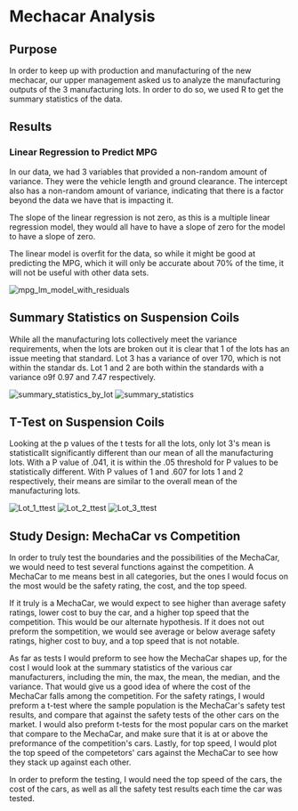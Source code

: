 # Mechacar Analysis

## Purpose

In order to keep up with production and manufacturing of the new mechacar, our upper management asked us to analyze the manufacturing outputs of the 3 manufacturing lots. In order to do so, we used R to get the summary statistics of the data.


## Results

### Linear Regression to Predict MPG

In our data, we had 3 variables that provided a non-random amount of variance. They were the vehicle length and ground clearance. The intercept also has a non-random amount of variance, indicating that there is a factor beyond the data we have that is impacting it. 

The slope of the linear regression is not zero, as this is a multiple linear regression model, they would all have to have a slope of zero for the model to have a slope of zero. 

The linear model is overfit for the data, so while it might be good at predicting the MPG, which it will only be accurate about 70% of the time, it will not be useful with other data sets.

![mpg_lm_model_with_residuals](https://user-images.githubusercontent.com/116474586/222333386-abd906a4-bad2-451f-a753-a3ac32c14a3b.png)


## Summary Statistics on Suspension Coils

While all the manufacturing lots collectively meet the variance requirements, when the lots are broken out it is clear that 1 of the lots has an issue meeting that standard. Lot 3 has a variance of over 170, which is not within the standar
ds. Lot 1 and 2 are both within the standards with a variance o9f 0.97 and 7.47 respectively.

![summary_statistics_by_lot](https://user-images.githubusercontent.com/116474586/222334795-64f873af-1fb8-4849-ada9-38f27b3317e5.png)
![summary_statistics](https://user-images.githubusercontent.com/116474586/222334814-ece6a113-e121-4cdf-bb91-479198a3cce9.png)


## T-Test on Suspension Coils

Looking at the p values of the t tests for all the lots, only lot 3's mean is statisticallt significantly different than our mean of all the manufacturing lots. With a P value of .041, it is within the .05 threshold for P values to be statistically different. With P values of 1 and .607 for lots 1 and 2 respectively, their means are similar to the overall mean of the manufacturing lots.

![Lot_1_ttest](https://user-images.githubusercontent.com/116474586/222335155-c613dcf6-311f-4c2d-a3be-0a1d6d84d396.png)
![Lot_2_ttest](https://user-images.githubusercontent.com/116474586/222335161-1504440e-fa81-49af-8dd4-ac609530dedd.png)
![Lot_3_ttest](https://user-images.githubusercontent.com/116474586/222335162-85a531ee-a87f-4d69-931b-4e03b3b0acb4.png)


## Study Design: MechaCar vs Competition

In order to truly test the boundaries and the possibilities of the MechaCar, we would need to test several functions against the competition. A MechaCar to me means best in all categories, but the ones I would focus on the most would be the safety rating, the cost, and the top speed.

If it truly is a MechaCar, we would expect to see higher than average safety ratings, lower cost to buy the car, and a higher top speed that the competition. This would be our alternate hypothesis. If it does not out preform the sompetition, we would see average or below average safety ratings, higher cost to buy, and a top speed that is not notable. 

As far as tests I would preform to see how the MechaCar shapes up, for the cost I would look at the summary statistics of the various car manufacturers, including the min, the max, the mean, the median, and the variance. That would give us a good idea of where the cost of the MechaCar falls among the competition. For the safety ratings, I would preform a t-test where the sample population is the MechaCar's safety test results, and compare that against the safety tests of the other cars on the market. I would also preform t-tests for the most popular cars on the market that compare to the MechaCar, and make sure that it is at or above the preformance of the competition's cars. Lastly, for top speed, I would plot the top speed of the competetors' cars against the MechaCar to see how they stack up against each other.

In order to preform the testing, I would need the top speed of the cars, the cost of the cars, as well as all the safety test results each time the car was tested.
